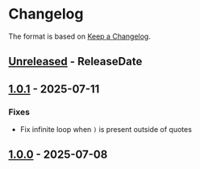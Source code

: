 # Changelog

The format is based on [Keep a Changelog].

[Keep a Changelog]: http://keepachangelog.com/en/1.0.0/

<!-- next-header -->
## [Unreleased] - ReleaseDate

## [1.0.1] - 2025-07-11

### Fixes

- Fix infinite loop when `)` is present outside of quotes

## [1.0.0] - 2025-07-08

<!-- next-url -->
[Unreleased]: https://github.com/toml-rs/toml/compare/toml_parser-v1.0.1...HEAD
[1.0.1]: https://github.com/toml-rs/toml/compare/toml_parser-v1.0.0...toml_parser-v1.0.1
[1.0.0]: https://github.com/toml-rs/toml/compare/e5b281ad...toml_parser-v1.0.0
